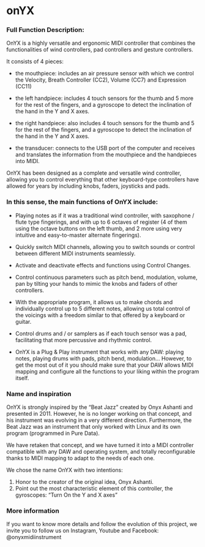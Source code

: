 # onYX


### Full Function Description:

OnYX is a highly versatile and ergonomic MIDI controller that combines the functionalities of wind controllers, pad controllers and gesture controllers.

It consists of 4 pieces:

* the mouthpiece: includes an air pressure sensor with which we control the Velocity, Breath Controller (CC2), Volume (CC7) and Expression (CC11)

* the left handpiece: includes 4 touch sensors for the thumb and 5 more for the rest of the fingers, and a gyroscope to detect the inclination of the hand in the Y and X axes.

* the right handpiece: also includes 4 touch sensors for the thumb and 5 for the rest of the fingers, and a gyroscope to detect the inclination of the hand in the Y and X axes.

* the transducer: connects to the USB port of the computer and receives and translates the information from the mouthpiece and the handpieces into MIDI.

OnYX has been designed as a complete and versatile wind controller, allowing you to control everything that other keyboard-type controllers have allowed for years by including knobs, faders, joysticks and pads.

### In this sense, the main functions of OnYX include:

* Playing notes as if it was a traditional wind controller, with saxophone / flute type fingerings, and with up to 6 octaves of register (4 of them using the octave buttons on the left thumb, and 2 more using very intuitive and easy-to-master alternate fingerings).


* Quickly switch MIDI channels, allowing you to switch sounds or control between different MIDI instruments seamlessly.


* Activate and deactivate effects and functions using Control Changes.


* Control continuous parameters such as pitch bend, modulation, volume, pan by tilting your hands to mimic the knobs and faders of other controllers.


* With the appropriate program, it allows us to make chords and individually control up to 5 different notes, allowing us total control of the voicings with a freedom similar to that offered by a keyboard or guitar.


* Control drums and / or samplers as if each touch sensor was a pad, facilitating that more percussive and rhythmic control.


* OnYX is a Plug & Play instrument that works with any DAW: playing notes, playing drums with pads, pitch bend, modulation... However, to get the most out of it you should make sure that your DAW allows MIDI mapping and configure all the functions to your liking within the program itself.

### Name and inspiration
OnYX is strongly inspired by the “Beat Jazz” created by Onyx Ashanti and presented in 2011. However, he is no longer working on that concept, and his instrument was evolving in a very different direction. Furthermore, the Beat Jazz was an instrument that only worked with Linux and its own program (programmed in Pure Data). 

We have retaken that concept, and we have turned it into a MIDI controller compatible with any DAW and operating system, and totally reconfigurable thanks to MIDI mapping to adapt to the needs of each one.

We chose the name OnYX with two intentions:

1) Honor to the creator of the original idea, Onyx Ashanti.
2) Point out the most characteristic element of this controller, the gyroscopes: “Turn On the Y and X axes”

### More information
If you want to know more details and follow the evolution of this project, we invite you to follow us on Instagram, Youtube and Facebook: @onyxmidiinstrument


